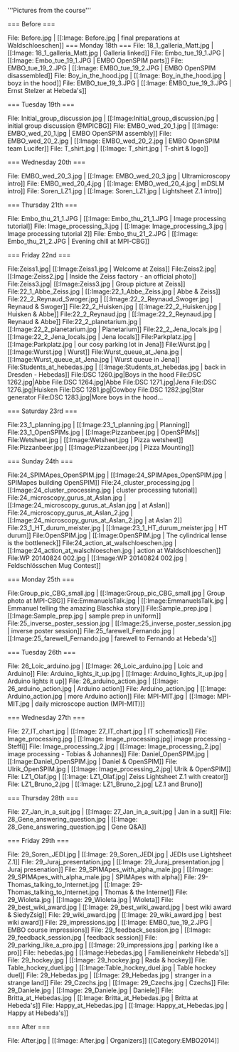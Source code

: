 '''Pictures from the course'''

=== Before ===

<gallery widths=200>
File: Before.jpg | [[:Image: Before.jpg | final preparations at Waldschloeschen]]
</gallery>
=== Monday 18th ===

<gallery widths=200>
File: 18_1_galleria_Matt.jpg | [[:Image: 18_1_galleria_Matt.jpg | Galleria linked]]
File: Embo_tue_19_1.JPG‎ | [[:Image: Embo_tue_19_1.JPG | EMBO OpenSPIM parts]]
File: ‎EMBO_tue_19_2.JPG | [[:Image: EMBO_tue_19_2.JPG | EMBO OpenSPIM disassembled]]
File: ‎Boy_in_the_hood.jpg | [[:Image: Boy_in_the_hood.jpg | boyz in the hood]]
File: ‎EMBO_tue_19_3.JPG | [[:Image: EMBO_tue_19_3.JPG | Ernst Stelzer at Hebeda's]]
</gallery>

=== Tuesday 19th ===

<gallery widths=200>
File: Initial_group_discussion.jpg‎ | [[:Image:Initial_group_discussion.jpg | initial group discussion @MPICBG]]
File: EMBO_wed_20_1.jpg‎ | [[:Image: EMBO_wed_20_1.jpg | EMBO OpenSPIM assembly]]
File: ‎EMBO_wed_20_2.jpg | [[:Image: EMBO_wed_20_2.jpg | EMBO OpenSPIM team Lucifer]]
File: ‎T_shirt.jpg | [[:Image: T_shirt.jpg | T-shirt & logo]]
</gallery>

=== Wednesday 20th ===

<gallery widths=200>
File: ‎EMBO_wed_20_3.jpg | [[:Image: EMBO_wed_20_3.jpg | Ultramicroscopy intro]]
File: ‎EMBO_wed_20_4.jpg | [[:Image: EMBO_wed_20_4.jpg | mDSLM intro]]
File: ‎Soren_LZ1.jpg | [[:Image: Soren_LZ1.jpg | Lightsheet Z.1 intro]]
</gallery>

=== Thursday 21th ===

<gallery widths=200>
File: Embo_thu_21_1.JPG‎ | [[:Image: Embo_thu_21_1.JPG | Image processing tutorial]]
File: Image_processing_3.jpg‎ | [[:Image: Image_processing_3.jpg | Image processing tutorial 2]]
File: ‎Embo_thu_21_2.JPG | [[:Image: Embo_thu_21_2.JPG | Evening chill at MPI-CBG]]
</gallery>

=== Friday 22nd ===

<gallery widths=200>
File:Zeiss1.jpg| [[:Image:Zeiss1.jpg | Welcome at Zeiss]]
File:Zeiss2.jpg| [[:Image:Zeiss2.jpg | Inside the Zeiss factory - an official photo]]
File:Zeiss3.jpg| [[:Image:Zeiss3.jpg | Group picture at Zeiss]]
File:22_1_Abbe_Zeiss.jpg | [[:Image:22_1_Abbe_Zeiss.jpg | Abbe & Zeiss]]
File:22_2_Reynaud_Swoger.jpg | [[:Image:22_2_Reynaud_Swoger.jpg | Reynaud & Swoger]]
File:22_2_Huisken.jpg | [[:Image:22_2_Huisken.jpg | Huisken & Abbe]]
File:22_2_Reynaud.jpg | [[:Image:22_2_Reynaud.jpg | Reynaud & Abbe]]
File:22_2_planetarium.jpg | [[:Image:22_2_planetarium.jpg | Planetarium]]
File:22_2_Jena_locals.jpg | [[:Image:22_2_Jena_locals.jpg | Jena locals]]
File:Parkplatz.jpg | [[:Image:Parkplatz.jpg | our cosy parking lot in Jena]]
File:Wurst.jpg | [[:Image:Wurst.jpg | Wurst]]
File:Wurst_queue_at_Jena.jpg | [[:Image:Wurst_queue_at_Jena.jpg | Wurst queue in Jena]]
File:Students_at_hebedas.jpg | [[:Image:Students_at_hebedas.jpg | back in Dresden - Hebedas]]
File:DSC 1260.jpg|Boys in the hood
File:DSC 1262.jpg|Abbe
File:DSC 1264.jpg|Abbe
File:DSC 1271.jpg|Jena
File:DSC 1276.jpg|Huisken
File:DSC 1281.jpg|Cowboy
File:DSC 1282.jpg|Star generator
File:DSC 1283.jpg|More boys in the hood...
</gallery>

=== Saturday 23rd ===

<gallery widths=200>
File:23_1_planning.jpg | [[:Image:23_1_planning.jpg | Planning]]
File:23_1_OpenSPIMs.jpg | [[:Image:Pizzanbeer.jpg | OpenSPIMs]]
File:Wetsheet.jpg | [[:Image:Wetsheet.jpg | Pizza wetsheet]]
File:Pizzanbeer.jpg | [[:Image:Pizzanbeer.jpg | Pizza Mounting]]



</gallery>

=== Sunday 24th ===

<gallery widths=200>
File:24_SPIMApes_OpenSPIM.jpg | [[:Image:24_SPIMApes_OpenSPIM.jpg | SPIMapes building OpenSPIM]]
File:24_cluster_processing.jpg | [[:Image:24_cluster_processing.jpg | cluster processing tutorial]]
File:24_microscopy_gurus_at_Aslan.jpg | [[:Image:24_microscopy_gurus_at_Aslan.jpg | at Aslan]]
File:24_microscopy_gurus_at_Aslan_2.jpg | [[:Image:24_microscopy_gurus_at_Aslan_2.jpg | at Aslan 2]]
File:23_1_HT_durum_meister.jpg | [[:Image:23_1_HT_durum_meister.jpg | HT durum]]
File:OpenSPIM.jpg | [[:Image:OpenSPIM.jpg | The cylindrical lense is the bottleneck]]
File:24_action_at_walschloeschen.jpg | [[:Image:24_action_at_walschloeschen.jpg | action at Waldschloeschen]]
File:WP 20140824 002.jpg | [[:Image:WP 20140824 002.jpg | Feldschlösschen Mug Contest]]
</gallery>

=== Monday 25th ===

<gallery widths=200>

File:Group_pic_CBG_small.jpg | [[:Image:Group_pic_CBG_small.jpg | Group photo at MPI-CBG]]
File:EmmanuelsTalk.jpg | [[:Image:EmmanuelsTalk.jpg | Emmanuel telling the amazing Blaschka story]]
File:Sample_prep.jpg | [[:Image:Sample_prep.jpg | sample prep in uniform]]
File:25_inverse_poster_session.jpg | [[:Image:25_inverse_poster_session.jpg | inverse poster session]]
File:25_farewell_Fernando.jpg | [[:Image:25_farewell_Fernando.jpg | farewell to Fernando at Hebeda's]]
</gallery>

=== Tuesday 26th ===

<gallery widths=200>
File: 26_Loic_arduino.jpg | [[:Image: 26_Loic_arduino.jpg | Loic and Arduino]]
File: Arduino_lights_it_up.jpg | [[:Image: Arduino_lights_it_up.jpg | Arduino lights it up]]
File: 26_arduino_action.jpg | [[:Image: 26_arduino_action.jpg | Arduino action]]
File: Arduino_action.jpg | [[:Image: Arduino_action.jpg | more Arduino action]]
File: MPI-MIT.jpg | [[:Image: MPI-MIT.jpg | daily microscope auction (MPI-MIT)]]
</gallery>

=== Wednesday 27th ===


<gallery widths=200>
File: 27_IT_chart.jpg | [[:Image: 27_IT_chart.jpg | IT schematics]]
File: Image_processing.jpg | [[:Image: Image_processing.jpg| image processing - Steffi]]
File: Image_processing_2.jpg | [[:Image: Image_processing_2.jpg| image processing - Tobias & Johannes]]
File: Daniel_OpenSPIM.jpg | [[:Image:Daniel_OpenSPIM.jpg | Daniel & OpenSPIM]]
File: Ulrik_OpenSPIM.jpg | [[:Image: Image_processing_2.jpg| Ulrik & OpenSPIM]]
File: LZ1_Olaf.jpg | [[:Image: LZ1_Olaf.jpg| Zeiss Lightsheet Z.1 with creator]]
File: LZ1_Bruno_2.jpg | [[:Image: LZ1_Bruno_2.jpg| LZ.1 and Bruno]]
</gallery>

=== Thursday 28th ===

<gallery widths=200>
File: 27_Jan_in_a_suit.jpg | [[:Image: 27_Jan_in_a_suit.jpg | Jan in a suit]]
File: 28_Gene_answering_question.jpg‎ | [[:Image: 28_Gene_answering_question.jpg | Gene Q&A]]
</gallery>

=== Friday 29th ===

<gallery widths=200>
File: 29_Soren_JEDI.jpg | [[:Image: 29_Soren_JEDI.jpg | JEDIs use Lightsheet Z.1]]
File: 29_Juraj_presentation.jpg‎ | [[:Image: 29_Juraj_presentation.jpg | Juraj presenation]]
File: ‎29_SPIMApes_with_alpha_male.jpg | [[:Image: 29_SPIMApes_with_alpha_male.jpg  | SPIMApes with alpha]]
File: ‎29-Thomas_talking_to_Internet.jpg | [[:Image: 29-Thomas_talking_to_Internet.jpg | Thomas & the Internet]]
File: 29_Wioleta.jpg | [[:Image: 29_Wioleta.jpg | Wioleta]]
File: 29_best_wiki_award.jpg‎ | [[:Image: 29_best_wiki_award.jpg | best wiki award & SiedyZsig]]
File: 29_wiki_award.jpg | [[:Image: 29_wiki_award.jpg | best wiki award]]
File: ‎29_impressions.jpg | [[:Image: EMBO_tue_19_2.JPG | EMBO course impressions]]
File: ‎29_feedback_session.jpg | [[:Image: 29_feedback_session.jpg | feedback session]]
File: ‎29_parking_like_a_pro.jpg | [[:Image: 29_impressions.jpg | parking like a pro]]
File: ‎hebedas.jpg | [[:Image:Hebedas.jpg | Familieneinkehr Hebeda's]]
File: 29_hockey.jpg | [[:Image: 29_hockey.jpg | Rada & hockey]]
File: Table_hockey_duel.jpg | [[:Image:Table_hockey_duel.jpg | Table hockey duel]]
File: 29_Hebedas.jpg‎ | [[:Image: 29_Hebedas.jpg | stranger in a strange land]]
File: ‎29_Czechs.jpg | [[:Image: 29_Czechs.jpg | Czechs]]
File: ‎29_Daniele.jpg | [[:Image: 29_Daniele.jpg | Daniele]]
File: ‎Britta_at_Hebedas.jpg | [[:Image: Britta_at_Hebedas.jpg | Britta at Hebeda's]]
File: ‎Happy_at_Hebedas.jpg | [[:Image: Happy_at_Hebedas.jpg | Happy at Hebeda's]]


</gallery>

=== After ===

<gallery widths=200>
File: After.jpg | [[:Image: After.jpg | Organizers]]
</gallery>
[[Category:EMBO2014]]
